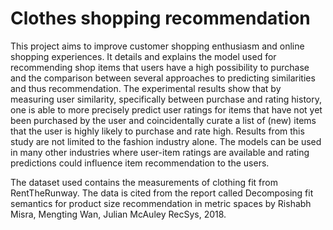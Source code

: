 # Clothes shopping recommendation
This project aims to improve customer shopping enthusiasm and online shopping experiences. It details and explains the model used for recommending shop items that users have a high possibility to purchase and the comparison between several approaches to predicting similarities and thus recommendation.
The experimental results show that by measuring user similarity, specifically between purchase and rating history, one is able to more precisely predict user ratings for items that have not yet been purchased by the user and coincidentally curate a list of (new) items that the user is highly likely to purchase and rate high.
Results from this study are not limited to the fashion industry alone. The models can be used in many other industries where user-item ratings are available and rating predictions could influence item recommendation to the users.

The dataset used contains the measurements of clothing fit from RentTheRunway. The data is cited from the report called Decomposing fit semantics for product size recommendation in metric spaces by Rishabh Misra, Mengting Wan, Julian McAuley RecSys, 2018.
